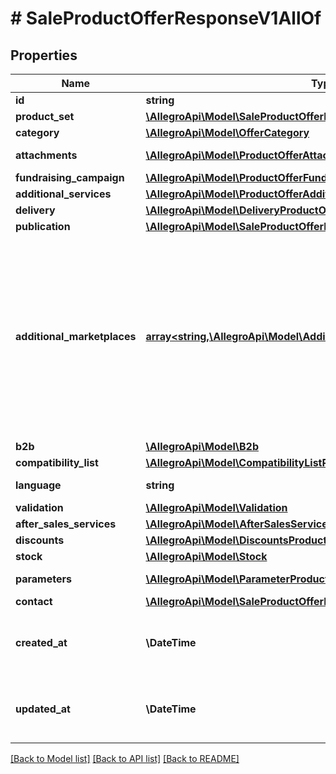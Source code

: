 # # SaleProductOfferResponseV1AllOf

## Properties

Name | Type | Description | Notes
------------ | ------------- | ------------- | -------------
**id** | **string** |  | [optional]
**product_set** | [**\AllegroApi\Model\SaleProductOfferResponseV1AllOfProductSetInner[]**](SaleProductOfferResponseV1AllOfProductSetInner.md) |  | [optional]
**category** | [**\AllegroApi\Model\OfferCategory**](OfferCategory.md) |  | [optional]
**attachments** | [**\AllegroApi\Model\ProductOfferAttachmentInner[]**](ProductOfferAttachmentInner.md) | An array of offer attachments. | [optional]
**fundraising_campaign** | [**\AllegroApi\Model\ProductOfferFundraisingCampaignResponse**](ProductOfferFundraisingCampaignResponse.md) |  | [optional]
**additional_services** | [**\AllegroApi\Model\ProductOfferAdditionalServicesResponse**](ProductOfferAdditionalServicesResponse.md) |  | [optional]
**delivery** | [**\AllegroApi\Model\DeliveryProductOfferResponse**](DeliveryProductOfferResponse.md) |  | [optional]
**publication** | [**\AllegroApi\Model\SaleProductOfferPublicationResponse**](SaleProductOfferPublicationResponse.md) |  | [optional]
**additional_marketplaces** | [**array<string,\AllegroApi\Model\AdditionalMarketplacesResponseValue>**](AdditionalMarketplacesResponseValue.md) | Selected information about the offer in each additional service. This field does not contain information about the base marketplace of the offer. You will find all available marketplaces here. Even if the seller does not want the offer to be visible in the additional service, we will return it in response. | [optional]
**b2b** | [**\AllegroApi\Model\B2b**](B2b.md) |  | [optional]
**compatibility_list** | [**\AllegroApi\Model\CompatibilityListProductOfferResponse**](CompatibilityListProductOfferResponse.md) |  | [optional]
**language** | **string** | Declared base language of the offer. | [optional]
**validation** | [**\AllegroApi\Model\Validation**](Validation.md) |  | [optional]
**after_sales_services** | [**\AllegroApi\Model\AfterSalesServices**](AfterSalesServices.md) |  | [optional]
**discounts** | [**\AllegroApi\Model\DiscountsProductOfferResponse**](DiscountsProductOfferResponse.md) |  | [optional]
**stock** | [**\AllegroApi\Model\Stock**](Stock.md) |  | [optional]
**parameters** | [**\AllegroApi\Model\ParameterProductOfferResponse[]**](ParameterProductOfferResponse.md) | List of offer parameters. | [optional]
**contact** | [**\AllegroApi\Model\SaleProductOfferResponseV1AllOfContact**](SaleProductOfferResponseV1AllOfContact.md) |  | [optional]
**created_at** | **\DateTime** | Creation date: Format (ISO 8601) - yyyy-MM-dd&#39;T&#39;HH:mm:ss.SSSZ. Cannot be modified. | [optional]
**updated_at** | **\DateTime** | Last update date: Format (ISO 8601) - yyyy-MM-dd&#39;T&#39;HH:mm:ss.SSSZ. Cannot be modified. | [optional]

[[Back to Model list]](../../README.md#models) [[Back to API list]](../../README.md#endpoints) [[Back to README]](../../README.md)
